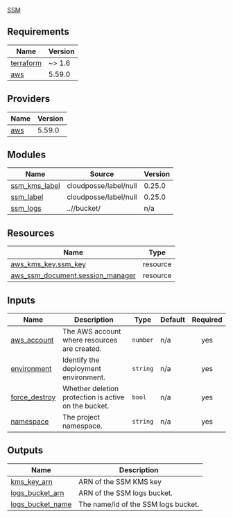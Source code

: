 [SSM](https://aws.amazon.com/systems-manager)

<!-- BEGIN_TF_DOCS -->
## Requirements

| Name | Version |
|------|---------|
| <a name="requirement_terraform"></a> [terraform](#requirement\_terraform) | ~> 1.6 |
| <a name="requirement_aws"></a> [aws](#requirement\_aws) | 5.59.0 |

## Providers

| Name | Version |
|------|---------|
| <a name="provider_aws"></a> [aws](#provider\_aws) | 5.59.0 |

## Modules

| Name | Source | Version |
|------|--------|---------|
| <a name="module_ssm_kms_label"></a> [ssm\_kms\_label](#module\_ssm\_kms\_label) | cloudposse/label/null | 0.25.0 |
| <a name="module_ssm_label"></a> [ssm\_label](#module\_ssm\_label) | cloudposse/label/null | 0.25.0 |
| <a name="module_ssm_logs"></a> [ssm\_logs](#module\_ssm\_logs) | ..//bucket/ | n/a |

## Resources

| Name | Type |
|------|------|
| [aws_kms_key.ssm_key](https://registry.terraform.io/providers/hashicorp/aws/5.59.0/docs/resources/kms_key) | resource |
| [aws_ssm_document.session_manager](https://registry.terraform.io/providers/hashicorp/aws/5.59.0/docs/resources/ssm_document) | resource |

## Inputs

| Name | Description | Type | Default | Required |
|------|-------------|------|---------|:--------:|
| <a name="input_aws_account"></a> [aws\_account](#input\_aws\_account) | The AWS account where resources are created. | `number` | n/a | yes |
| <a name="input_environment"></a> [environment](#input\_environment) | Identify the deployment environment. | `string` | n/a | yes |
| <a name="input_force_destroy"></a> [force\_destroy](#input\_force\_destroy) | Whether deletion protection is active on the bucket. | `bool` | n/a | yes |
| <a name="input_namespace"></a> [namespace](#input\_namespace) | The project namespace. | `string` | n/a | yes |

## Outputs

| Name | Description |
|------|-------------|
| <a name="output_kms_key_arn"></a> [kms\_key\_arn](#output\_kms\_key\_arn) | ARN of the SSM KMS key |
| <a name="output_logs_bucket_arn"></a> [logs\_bucket\_arn](#output\_logs\_bucket\_arn) | ARN of the SSM logs bucket. |
| <a name="output_logs_bucket_name"></a> [logs\_bucket\_name](#output\_logs\_bucket\_name) | The name/id of the SSM logs bucket. |
<!-- END_TF_DOCS -->